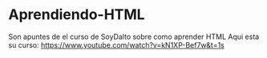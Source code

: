 # Aprendiendo-HTML
Son apuntes de el curso de SoyDalto sobre como aprender HTML
Aqui esta su curso: https://www.youtube.com/watch?v=kN1XP-Bef7w&t=1s
